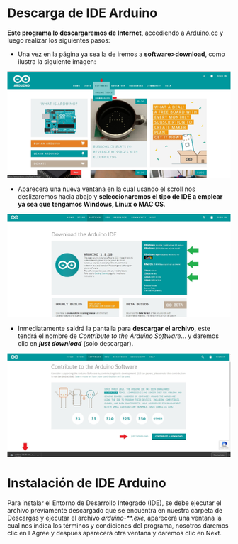 # Descarga de IDE Arduino

**Este programa lo descargaremos de Internet**, accediendo a [Arduino.cc](https://www.arduino.cc/) y luego realizar los siguientes pasos:
- Una vez en la página ya sea la de iremos a **software>download**, como ilustra la siguiente imagen:

![Menu de opciones](https://github.com/Ezzzzzzzzzzzzzz/CursoRoboticaAplicada/blob/master/IDEArduino/IDEArduino_001.jpg) 

- Aparecerá una nueva ventana en la cual usando el scroll nos deslizaremos hacia abajo y **seleccionaremos el tipo de IDE a emplear ya sea que tengamos Windows, Linux o MAC OS**.

![SeleccionaOS](https://github.com/Ezzzzzzzzzzzzzz/CursoRoboticaAplicada/blob/master/IDEArduino/IDEArduino_002.jpg)

- Inmediatamente saldrá la pantalla para **descargar el archivo**, este tendrá el nombre de _Contribute to the Arduino Software_... y daremos clic en ***just download*** (solo descargar).

![just download](https://github.com/Ezzzzzzzzzzzzzz/CursoRoboticaAplicada/blob/master/IDEArduino/IDEArduino_003.jpg)

# Instalación de IDE Arduino

Para instalar el Entorno de Desarrollo Integrado (IDE), se debe ejecutar el archivo previamente descargado que se encuentra en nuestra carpeta de Descargas y ejecutar el archivo _arduino-**.exe_, aparecerá una ventana la cual nos indica los términos y condiciones del programa, nosotros daremos clic en I Agree y después aparecerá otra ventana y daremos clic en Next.

<!--stackedit_data:
eyJoaXN0b3J5IjpbLTIxNDUyMjcyOTksLTE1NTgwODg4OTMsLT
ExODA3MzIyNzAsOTIxMzIyOTg4LDg5MDUxNTY3OSw2NjU4MjI2
MzEsLTE0Mjk0MDY3MDEsLTQxMDUwOTQ4NV19
-->